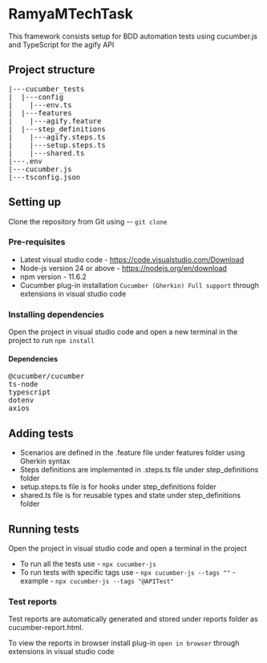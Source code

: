 # RamyaMTechTask
This framework consists setup for BDD automation tests using cucumber.js and TypeScript for the agify API

## Project structure
<pre>
|---cucumber_tests
|  |---config
|    |---env.ts
|  |---features
|    |---agify.feature
|  |---step_definitions
|    |---agify.steps.ts
|    |---setup.steps.ts
|    |---shared.ts
|---.env
|---cucumber.js
|---tsconfig.json
</pre>

## Setting up
Clone the repository from Git using -- `git clone`

### Pre-requisites
- Latest visual studio code - https://code.visualstudio.com/Download
- Node-js version 24 or above - https://nodejs.org/en/download
- npm version - 11.6.2
- Cucumber plug-in installation `Cucumber (Gherkin) Full support` through extensions in visual studio code


### Installing dependencies
Open the project in visual studio code and open a new terminal in the project to run `npm install`

#### Dependencies
<pre>
@cucumber/cucumber
ts-node
typescript
dotenv
axios
</pre>

## Adding tests
- Scenarios are defined in the .feature file under features folder using Gherkin syntax
- Steps definitions are implemented in .steps.ts file under step_definitions folder
- setup.steps.ts file is for hooks under step_definitions folder
- shared.ts file is for reusable types and state under step_definitions folder

## Running tests
Open the project in visual studio code and open a terminal in the project
- To run all the tests use - `npx cucumber-js`
- To run tests with specific tags use - `npx cucumber-js --tags ""` - example - `npx cucumber-js --tags "@APITest"`

### Test reports
Test reports are automatically generated and stored under reports folder as cucumber-report.html.

To view the reports in browser install plug-in `open in browser` through extensions in visual studio code

